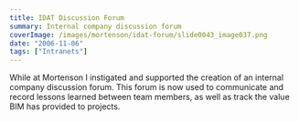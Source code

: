 ```yaml
---
title: IDAT Discussion Forum
summary: Internal company discussion forum
coverImage: /images/mortenson/idat-forum/slide0043_image037.png
date: "2006-11-06"
tags: ["Intranets"]
---
```


While at Mortenson I instigated and supported the creation of an internal company discussion forum. This forum is now used to communicate and record lessons learned between team members, as well as track the value BIM has provided to projects.
